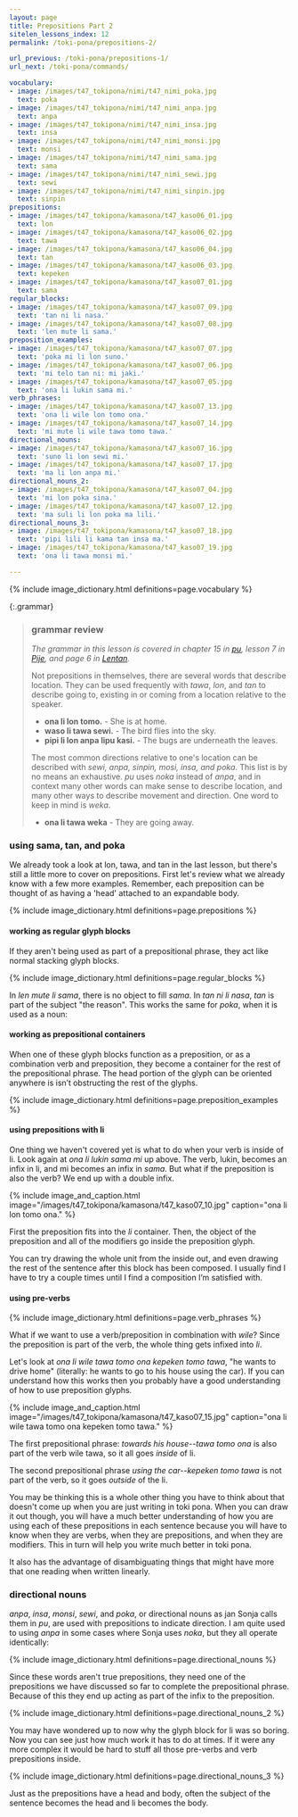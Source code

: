 ```yaml
---
layout: page
title: Prepositions Part 2
sitelen_lessons_index: 12
permalink: /toki-pona/prepositions-2/

url_previous: /toki-pona/prepositions-1/
url_next: /toki-pona/commands/

vocabulary:
- image: /images/t47_tokipona/nimi/t47_nimi_poka.jpg
  text: poka
- image: /images/t47_tokipona/nimi/t47_nimi_anpa.jpg
  text: anpa
- image: /images/t47_tokipona/nimi/t47_nimi_insa.jpg
  text: insa
- image: /images/t47_tokipona/nimi/t47_nimi_monsi.jpg
  text: monsi
- image: /images/t47_tokipona/nimi/t47_nimi_sama.jpg
  text: sama
- image: /images/t47_tokipona/nimi/t47_nimi_sewi.jpg
  text: sewi
- image: /images/t47_tokipona/nimi/t47_nimi_sinpin.jpg
  text: sinpin
prepositions:
- image: /images/t47_tokipona/kamasona/t47_kaso06_01.jpg
  text: lon
- image: /images/t47_tokipona/kamasona/t47_kaso06_02.jpg
  text: tawa
- image: /images/t47_tokipona/kamasona/t47_kaso06_04.jpg
  text: tan
- image: /images/t47_tokipona/kamasona/t47_kaso06_03.jpg
  text: kepeken
- image: /images/t47_tokipona/kamasona/t47_kaso07_01.jpg
  text: sama
regular_blocks:
- image: /images/t47_tokipona/kamasona/t47_kaso07_09.jpg
  text: 'tan ni li nasa.'
- image: /images/t47_tokipona/kamasona/t47_kaso07_08.jpg
  text: 'len mute li sama.'
preposition_examples:
- image: /images/t47_tokipona/kamasona/t47_kaso07_07.jpg
  text: 'poka mi li lon suno.'
- image: /images/t47_tokipona/kamasona/t47_kaso07_06.jpg
  text: 'mi telo tan ni: mi jaki.'
- image: /images/t47_tokipona/kamasona/t47_kaso07_05.jpg
  text: 'ona li lukin sama mi.'
verb_phrases:
- image: /images/t47_tokipona/kamasona/t47_kaso07_13.jpg
  text: 'ona li wile lon tomo ona.'
- image: /images/t47_tokipona/kamasona/t47_kaso07_14.jpg
  text: 'mi mute li wile tawa tomo tawa.'
directional_nouns:
- image: /images/t47_tokipona/kamasona/t47_kaso07_16.jpg
  text: 'suno li lon sewi mi.'
- image: /images/t47_tokipona/kamasona/t47_kaso07_17.jpg
  text: 'ma li lon anpa mi.'
directional_nouns_2:
- image: /images/t47_tokipona/kamasona/t47_kaso07_04.jpg
  text: 'mi lon poka sina.'
- image: /images/t47_tokipona/kamasona/t47_kaso07_12.jpg
  text: 'ma suli li lon poka ma lili.'
directional_nouns_3:
- image: /images/t47_tokipona/kamasona/t47_kaso07_18.jpg
  text: 'pipi lili li kama tan insa ma.'
- image: /images/t47_tokipona/kamasona/t47_kaso07_19.jpg
  text: 'ona li tawa monsi mi.'

---
```


{% include image_dictionary.html definitions=page.vocabulary %}

{:.grammar}
>### grammar review
>
>_The grammar in this lesson is covered in chapter 15 in [pu](https://www.amazon.com/dp/B012M1RLXS), lesson 7 in [Pije](https://en.wikibooks.org/wiki/Updated_jan_Pije%27s_lessons), and page 6 in [Lentan](https://devurandom.xyz/tokipona/)._
>
> Not prepositions in themselves, there are several words that describe location. They can be used frequently with _tawa_, _lon_, and _tan_  to describe going to, existing in or coming from a location relative to the speaker.
>
>* __ona li lon tomo.__ - She is at home.
>* __waso li tawa sewi.__ - The bird flies into the sky.
>* __pipi li lon anpa lipu kasi.__ - The bugs are underneath the leaves.
>
>The most common directions relative to one's location can be described with _sewi, anpa, sinpin, mosi, insa, and poka_. This list is by no means an exhaustive. _pu_ uses _noka_ instead of _anpa_, and in context many other words can make sense to describe location, and many other ways to describe movement and direction. One word to keep in mind is _weka_.
>
>* __ona li tawa weka__ - They are going away.

### using sama, tan, and poka

We already took a look at lon, tawa, and tan in the last lesson, but there's still a little more to cover on prepositions. First let's review what we already know with a few more examples. Remember, each preposition can be thought of as having a 'head' attached to an expandable body.

{% include image_dictionary.html definitions=page.prepositions %}

#### working as regular glyph blocks

If they aren't being used as part of a prepositional phrase, they act like normal stacking glyph blocks.

{% include image_dictionary.html definitions=page.regular_blocks %}

In _len mute li sama_, there is no object to fill _sama_. In _tan ni li nasa_, _tan_ is part of the subject "the reason".  This works the same for _poka_, when it is used as a noun:

#### working as prepositional containers

When one of these glyph blocks function as a preposition, or as a combination verb and preposition, they become a container for the rest of the prepositional phrase. The head portion of the glyph can be oriented anywhere is isn’t obstructing the rest of the glyphs.

{% include image_dictionary.html definitions=page.preposition_examples %}

#### using prepositions with li

One thing we haven't covered yet is what to do when your verb is inside of li. Look again at _ona li lukin sama mi_ up above. The verb, lukin, becomes an infix in li, and mi becomes an infix in _sama_. But what if the preposition is also the verb? We end up with a double infix.

{% include image_and_caption.html image="/images/t47_tokipona/kamasona/t47_kaso07_10.jpg" caption="ona li lon tomo ona." %}

First the preposition fits into the _li_ container. Then, the object of the preposition and all of the modifiers go inside the preposition glyph.

You can try drawing the whole unit from the inside out, and even drawing the rest of the sentence after this block has been composed. I usually find I have to try a couple times until I find a composition I’m satisfied with.

#### using pre-verbs

{% include image_dictionary.html definitions=page.verb_phrases %}

What if we want to use a verb/preposition in combination with _wile_? Since the preposition is part of the verb, the whole thing gets infixed into _li_.

Let's look at _ona li wile tawa tomo ona kepeken tomo tawa_, "he wants to drive home" (literally: he wants to go to his house using the car). If you can understand how this works then you probably have a good understanding of how to use preposition glyphs.

{% include image_and_caption.html image="/images/t47_tokipona/kamasona/t47_kaso07_15.jpg" caption="ona li wile tawa tomo ona kepeken tomo tawa." %}

The first prepositional phrase: _towards his house--tawa tomo ona_ is also part of the verb wile tawa, so it all goes _inside_ of li.

The second prepositional phrase _using the car--kepeken tomo tawa_ is not part of the verb, so it goes _outside_ of the li.

You may be thinking this is a whole other thing you have to think about that doesn't come up when you are just writing in toki pona. When you can draw it out though, you will have a much better understanding of how you are using each of these prepositions in each sentence because you will have to know when they are verbs, when they are prepositions, and when they are modifiers. This in turn will help you write much better in toki pona.

It also has the advantage of disambiguating things that might have more that one reading when written linearly.

### directional nouns

_anpa_, _insa_, _monsi_, _sewi_, and _poka_, or directional nouns as jan Sonja calls them in _pu_, are used with prepositions to indicate direction. I am quite used to using _anpa_ in some cases where Sonja uses _noka_, but they all operate identically:

{% include image_dictionary.html definitions=page.directional_nouns %}

Since these words aren't true prepositions, they need one of the prepositions we have discussed so far to complete the prepositional phrase. Because of this they end up acting as part of the infix to the preposition.

{% include image_dictionary.html definitions=page.directional_nouns_2 %}

You may have wondered up to now why the glyph block for li was so boring. Now you can see just how much work it has to do at times. If it were any more complex it would be hard to stuff all those pre-verbs and verb prepositions inside.

{% include image_dictionary.html definitions=page.directional_nouns_3 %}

Just as the prepositions have a head and body, often the subject of the sentence becomes the head and li becomes the body.
